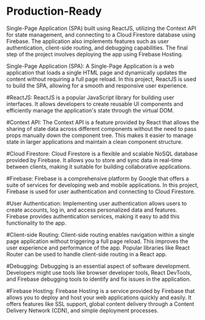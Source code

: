 # Production-Ready
 Single-Page Application (SPA) built using ReactJS, utilizing the Context API for state management, and connecting to a Cloud Firestore database using Firebase. The application also implements features such as user authentication, client-side routing, and debugging capabilities. The final step of the project involves deploying the app using Firebase Hosting.

Single-Page Application (SPA):
A Single-Page Application is a web application that loads a single HTML page and dynamically updates the content without requiring a full page reload. In this project, ReactJS is used to build the SPA, allowing for a smooth and responsive user experience.

#ReactJS:
ReactJS is a popular JavaScript library for building user interfaces. It allows developers to create reusable UI components and efficiently manage the application's state through the virtual DOM.

#Context API:
The Context API is a feature provided by React that allows the sharing of state data across different components without the need to pass props manually down the component tree. This makes it easier to manage state in larger applications and maintain a clean component structure.

#Cloud Firestore:
Cloud Firestore is a flexible and scalable NoSQL database provided by Firebase. It allows you to store and sync data in real-time between clients, making it suitable for building collaborative applications.

#Firebase:
Firebase is a comprehensive platform by Google that offers a suite of services for developing web and mobile applications. In this project, Firebase is used for user authentication and connecting to Cloud Firestore.

#User Authentication:
Implementing user authentication allows users to create accounts, log in, and access personalized data and features. Firebase provides authentication services, making it easy to add this functionality to the app.

#Client-side Routing:
Client-side routing enables navigation within a single page application without triggering a full page reload. This improves the user experience and performance of the app. Popular libraries like React Router can be used to handle client-side routing in a React app.

#Debugging:
Debugging is an essential aspect of software development. Developers might use tools like browser developer tools, React DevTools, and Firebase debugging tools to identify and fix issues in the application.

#Firebase Hosting:
Firebase Hosting is a service provided by Firebase that allows you to deploy and host your web applications quickly and easily. It offers features like SSL support, global content delivery through a Content Delivery Network (CDN), and simple deployment processes.
